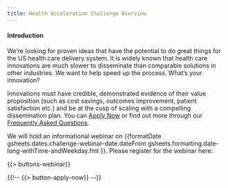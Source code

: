 ```yaml
---
title: Health Acceleration Challenge Overview
---
```


#### Introduction

We’re looking for proven ideas that have the potential to do great things for the US health care delivery system.  It is widely known that health care innovations are much slower to disseminate than comparable solutions in other industries.  We want to help speed up the process.  What’s your innovation?

Innovations must have credible, demonstrated evidence of their value proposition (such as cost savings, outcomes improvement, patient satisfaction etc.) and be at the cusp of scaling with a compelling dissemination plan. You can [Apply Now]({{gsheets.links.challenge-application.url}}) or find out more through our [Frequently Asked Questions](#challenge-faqs). 

We will hold an informational webinar on 
{{formatDate 
	gsheets.dates.challenge-webinar-date.dateFrom 
	gsheets.formatting.date-long-withTime-andWeekday.fmt
}}. Please register for the webinar here: 

{{> buttons-webinar}}

<!-- apply now button -->
{{!-- {{> button-apply-now}} --}}
<!-- /apply now button -->
